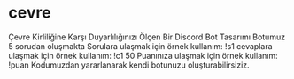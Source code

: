 # cevre
Çevre Kirliliğine Karşı Duyarlılığınızı Ölçen Bir Discord Bot Tasarımı
Botumuz 5 sorudan oluşmakta
Sorulara ulaşmak için örnek kullanım:
!s1
cevaplara ulaşmak için örnek kullanım:
!c1 50
Puanınıza ulaşmak için örnek kullanım:
!puan
Kodumuzdan yararlanarak kendi botunuzu oluşturabilirsiziz.
